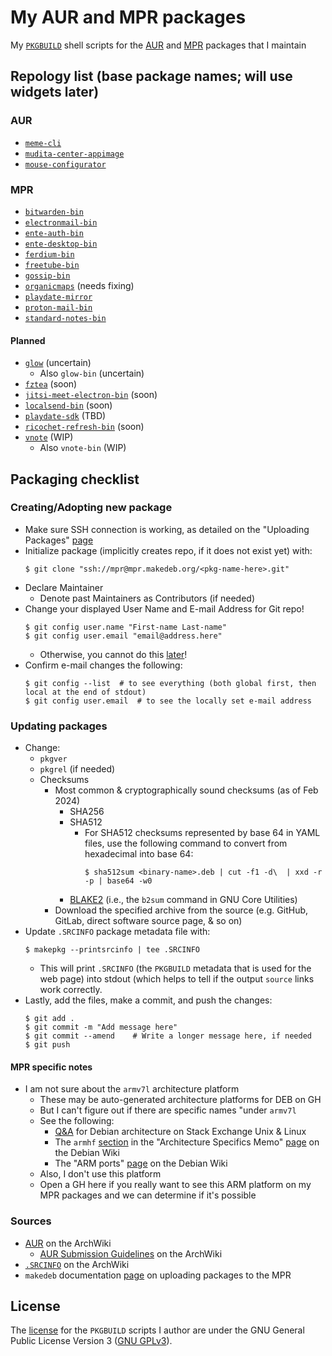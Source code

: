 # My AUR and MPR packages
My [`PKGBUILD`](https://wiki.archlinux.org/title/PKGBUILD) shell scripts for
the [AUR](https://en.wikipedia.org/wiki/Arch_Linux#Arch_User_Repository_(AUR))
and [MPR](https://mpr.makedeb.org/) packages that I maintain

## Repology list (base package names; will use widgets later)
### AUR
* [`meme-cli`](https://repology.org/project/meme-cli/versions)
* [`mudita-center-appimage`](https://repology.org/project/mudita-center/versions)
* [`mouse-configurator`](https://repology.org/project/mouse-configurator/versions)
### MPR
* [`bitwarden-bin`](https://repology.org/project/bitwarden/versions)
* [`electronmail-bin`](https://repology.org/project/electronmail/versions)
* [`ente-auth-bin`](https://repology.org/project/ente-auth/versions)
* [`ente-desktop-bin`](https://repology.org/project/ente-desktop/versions)
* [`ferdium-bin`](https://repology.org/project/ferdium/versions)
* [`freetube-bin`](https://repology.org/project/freetube/versions)
* [`gossip-bin`](https://repology.org/project/gossip-nostr/versions)
* [`organicmaps`](https://repology.org/project/organicmaps/versions) (needs fixing)
* [`playdate-mirror`](https://repology.org/project/playdate-mirror/versions)
* [`proton-mail-bin`](https://repology.org/project/proton-mail/versions)
* [`standard-notes-bin`](https://repology.org/project/standard-notes/versions)
#### Planned
* [`glow`](https://repology.org/project/glow/versions) (uncertain)
    * Also `glow-bin` (uncertain)
* [`fztea`](https://repology.org/project/fztea/versions) (soon)
* [`jitsi-meet-electron-bin`](https://repology.org/project/jitsi-meet-electron/versions) (soon)
* [`localsend-bin`](https://repology.org/project/localsend/versions) (soon)
* [`playdate-sdk`](https://repology.org/project/playdate-sdk/versions) (TBD)
* [`ricochet-refresh-bin`](https://repology.org/project/ricochet-refresh/versions) (soon)
* [`vnote`](https://repology.org/project/vnote/versions) (WIP)
    * Also `vnote-bin` (WIP)

## Packaging checklist
### Creating/Adopting new package
* Make sure SSH connection is working, as detailed on the "Uploading Packages" [page](https://docs.makedeb.org/using-the-mpr/uploading-packages/)
* Initialize package (implicitly creates repo, if it does not exist yet) with:
  ```
  $ git clone "ssh://mpr@mpr.makedeb.org/<pkg-name-here>.git"
  ```
* Declare Maintainer
    * Denote past Maintainers as Contributors (if needed)
* Change your displayed User Name and E-mail Address for Git repo!
  ```
  $ git config user.name "First-name Last-name"
  $ git config user.email "email@address.here"
  ```
    * Otherwise, you cannot do this [later](https://wiki.archlinux.org/title/AUR_submission_guidelines#Publishing_new_package_content)!
* Confirm e-mail changes the following:
  ```
  $ git config --list  # to see everything (both global first, then local at the end of stdout)
  $ git config user.email  # to see the locally set e-mail address
  ```

### Updating packages
* Change:
    * `pkgver`
    * `pkgrel` (if needed)
    * Checksums
        * Most common & cryptographically sound checksums (as of Feb 2024)
            * SHA256
            * SHA512
                * For SHA512 checksums represented by base 64 in YAML files, use the following command to convert from hexadecimal into base 64:
                  ```
                  $ sha512sum <binary-name>.deb | cut -f1 -d\  | xxd -r -p | base64 -w0
                  ```
            * [BLAKE2](https://en.wikipedia.org/wiki/BLAKE_(hash_function)#Users_of_BLAKE2) (i.e., the `b2sum` command in GNU Core Utilities)
        * Download the specified archive from the source (e.g. GitHub, GitLab, direct software source page, & so on)
* Update `.SRCINFO` package metadata file with:
  ```
  $ makepkg --printsrcinfo | tee .SRCINFO
  ```
    * This will print `.SRCINFO` (the `PKGBUILD` metadata that is used for the web page) into stdout (which helps to tell if the output `source` links work correctly.
* Lastly, add the files, make a commit, and push the changes:
  ```
  $ git add .
  $ git commit -m "Add message here"
  $ git commit --amend    # Write a longer message here, if needed
  $ git push
  ```

#### MPR specific notes
* I am not sure about the `armv7l` architecture platform
    * These may be auto-generated architecture platforms for DEB on GH
    * But I can't figure out if there are specific names "under `armv7l`
    * See the following:
        * [Q&A](https://unix.stackexchange.com/questions/751294/what-debian-arch-should-i-use-for-armv7l-kernel) for Debian architecture on Stack Exchange Unix & Linux
        * The `armhf` [section](https://wiki.debian.org/ArchitectureSpecificsMemo#armhf) in the "Architecture Specifics Memo" [page](https://wiki.debian.org/ArchitectureSpecificsMemo) on the Debian Wiki
        * The "ARM ports" [page](https://www.debian.org/ports/arm/) on the Debian Wiki
    * Also, I don't use this platform
    * Open a GH here if you really want to see this ARM platform on my MPR packages and we can determine if it's possible

### Sources
* [AUR](https://wiki.archlinux.org/title/Arch_User_Repository) on the ArchWiki
    * [AUR Submission Guidelines](https://wiki.archlinux.org/title/AUR_submission_guidelines) on the ArchWiki
* [`.SRCINFO`](https://wiki.archlinux.org/title/.SRCINFO) on the ArchWiki
* `makedeb` documentation [page](https://docs.makedeb.org/using-the-mpr/uploading-packages/) on uploading packages to the MPR

## License
The [license](LICENSE) for the `PKGBUILD` scripts I author are under the GNU
General Public License Version 3
([GNU GPLv3](https://en.wikipedia.org/wiki/GNU_General_Public_License#Version_3)).
